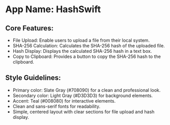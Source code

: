 # **App Name**: HashSwift

## Core Features:

- File Upload: Enable users to upload a file from their local system.
- SHA-256 Calculation: Calculates the SHA-256 hash of the uploaded file.
- Hash Display: Displays the calculated SHA-256 hash in a text box.
- Copy to Clipboard: Provides a button to copy the SHA-256 hash to the clipboard.

## Style Guidelines:

- Primary color: Slate Gray (#708090) for a clean and professional look.
- Secondary color: Light Gray (#D3D3D3) for background elements.
- Accent: Teal (#008080) for interactive elements.
- Clean and sans-serif fonts for readability.
- Simple, centered layout with clear sections for file upload and hash display.